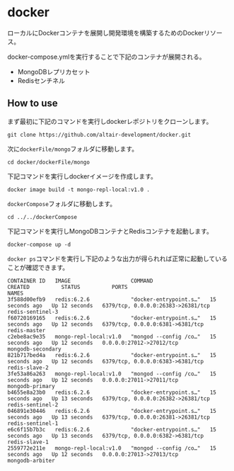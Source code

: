 # docker
ローカルにDockerコンテナを展開し開発環境を構築するためのDockerリソース。

docker-compose.ymlを実行することで下記のコンテナが展開される。

- MongoDBレプリカセット
- Redisセンチネル

## How to use
まず最初に下記のコマンドを実行しdockerレポジトリをクローンします。
```
git clone https://github.com/altair-development/docker.git
```
次に`dockerFile/mongo`フォルダに移動します。
```
cd docker/dockerFile/mongo
```
下記コマンドを実行しdockerイメージを作成します。
```
docker image build -t mongo-repl-local:v1.0 .
```
`dockerCompose`フォルダに移動します。
```
cd ../../dockerCompose
```
下記コマンドを実行しMongoDBコンテナとRedisコンテナを起動します。
```
docker-compose up -d
```
`docker ps`コマンドを実行し下記のような出力が得られれば正常に起動していることが確認できます。
```
CONTAINER ID   IMAGE                   COMMAND                  CREATED          STATUS          PORTS                                NAMES
3f588d00efb9   redis:6.2.6             "docker-entrypoint.s…"   15 seconds ago   Up 12 seconds   6379/tcp, 0.0.0.0:26383->26381/tcp   redis-sentinel-3
f60720169165   redis:6.2.6             "docker-entrypoint.s…"   15 seconds ago   Up 12 seconds   6379/tcp, 0.0.0.0:6381->6381/tcp     redis-master
c2ebe8ac9e35   mongo-repl-local:v1.0   "mongod --config /co…"   15 seconds ago   Up 12 seconds   0.0.0.0:27012->27012/tcp             mongodb-secondary
821b717bed4a   redis:6.2.6             "docker-entrypoint.s…"   15 seconds ago   Up 12 seconds   6379/tcp, 0.0.0.0:6383->6381/tcp     redis-slave-2
3fe53a86a263   mongo-repl-local:v1.0   "mongod --config /co…"   15 seconds ago   Up 12 seconds   0.0.0.0:27011->27011/tcp             mongodb-primary
b4655e8a23b0   redis:6.2.6             "docker-entrypoint.s…"   15 seconds ago   Up 13 seconds   6379/tcp, 0.0.0.0:26382->26381/tcp   redis-sentinel-2
046891e30446   redis:6.2.6             "docker-entrypoint.s…"   15 seconds ago   Up 13 seconds   6379/tcp, 0.0.0.0:26381->26381/tcp   redis-sentinel-1
e6c6f15b7b3c   redis:6.2.6             "docker-entrypoint.s…"   15 seconds ago   Up 13 seconds   6379/tcp, 0.0.0.0:6382->6381/tcp     redis-slave-1
2559772e211e   mongo-repl-local:v1.0   "mongod --config /co…"   15 seconds ago   Up 12 seconds   0.0.0.0:27013->27013/tcp             mongodb-arbiter
```
